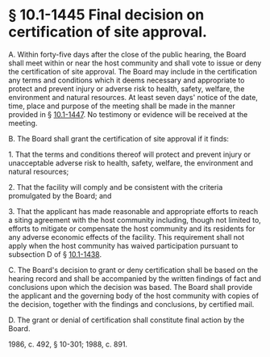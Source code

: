 # § 10.1-1445 Final decision on certification of site approval.

<p>A. Within forty-five days after the close of the public hearing, the Board shall meet within or near the host community and shall vote to issue or deny the certification of site approval. The Board may include in the certification any terms and conditions which it deems necessary and appropriate to protect and prevent injury or adverse risk to health, safety, welfare, the environment and natural resources. At least seven days' notice of the date, time, place and purpose of the meeting shall be made in the manner provided in § <a href='http://law.lis.virginia.gov/vacode/10.1-1447/'>10.1-1447</a>. No testimony or evidence will be received at the meeting.</p><p>B. The Board shall grant the certification of site approval if it finds:</p><p>1. That the terms and conditions thereof will protect and prevent injury or unacceptable adverse risk to health, safety, welfare, the environment and natural resources;</p><p>2. That the facility will comply and be consistent with the criteria promulgated by the Board; and</p><p>3. That the applicant has made reasonable and appropriate efforts to reach a siting agreement with the host community including, though not limited to, efforts to mitigate or compensate the host community and its residents for any adverse economic effects of the facility. This requirement shall not apply when the host community has waived participation pursuant to subsection D of § <a href='http://law.lis.virginia.gov/vacode/10.1-1438/'>10.1-1438</a>.</p><p>C. The Board's decision to grant or deny certification shall be based on the hearing record and shall be accompanied by the written findings of fact and conclusions upon which the decision was based. The Board shall provide the applicant and the governing body of the host community with copies of the decision, together with the findings and conclusions, by certified mail.</p><p>D. The grant or denial of certification shall constitute final action by the Board.</p><p>1986, c. 492, § 10-301; 1988, c. 891.</p>